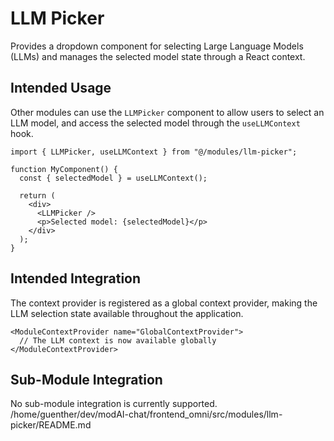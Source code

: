 # LLM Picker

Provides a dropdown component for selecting Large Language Models (LLMs) and manages the selected model state through a React context.

## Intended Usage

Other modules can use the `LLMPicker` component to allow users to select an LLM model, and access the selected model through the `useLLMContext` hook.

```tsx
import { LLMPicker, useLLMContext } from "@/modules/llm-picker";

function MyComponent() {
  const { selectedModel } = useLLMContext();

  return (
    <div>
      <LLMPicker />
      <p>Selected model: {selectedModel}</p>
    </div>
  );
}
```

## Intended Integration

The context provider is registered as a global context provider, making the LLM selection state available throughout the application.

```tsx
<ModuleContextProvider name="GlobalContextProvider">
  // The LLM context is now available globally
</ModuleContextProvider>
```

## Sub-Module Integration

No sub-module integration is currently supported.</content>
<parameter name="filePath">/home/guenther/dev/modAI-chat/frontend_omni/src/modules/llm-picker/README.md
